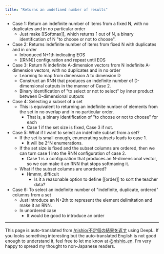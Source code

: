 ```yaml
---
title: "Returns an undefined number of results"
---
```


- Case 1: Return an indefinite number of items from a fixed N, with no duplicates and in no particular order
    - Just make [[Softmax]], which returns 1 out of N, a binary identification of N "to choose or not to choose".
- Case 2: Returns indefinite number of items from fixed N with duplicates and in order
    - Introduced N+1th indicating EOS
    - [[RNN]] configuration and repeat until EOS
- Case 3: Return N indefinite A-dimension vectors from N indefinite A-dimension vectors, with no duplicates and in no order
    - Learning to map from dimension A to dimension D
    - Construct an RNN that produces an indefinite number of D-dimensional outputs in the manner of Case 2.
    - Binary identification of "to select or not to select" by inner product between D-dimensional outputs
- Case 4: Selecting a subset of a set
    - This is equivalent to returning an indefinite number of elements from the set in no overlap and in no particular order.
        - That is, a binary identification of "to choose or not to choose" for each
        - Case 1 if the set size is fixed, Case 3 if not.
- Case 5: What if I want to select an indefinite subset from a set?
    - If the set is small enough, enumerating subsets leads to case 1.
        - It will be 2^N enumerations.
    - If the set size is fixed and the subset columns are ordered, then we can turn case 1 into the RNN configuration of case 2.
        - Case 1 is a configuration that produces an N-dimensional vector, so we can make it an RNN that stops softmaxing it.
    - What if the subset columns are unordered?
        - Hmmm, difficult
            - Is it a reasonable option to define [[order]] to sort the teacher data?
- Case 6: To select an indefinite number of "indefinite, duplicate, ordered" columns from a set
    - Just introduce an N+2th to represent the element delimitation and make it an RNN.
    - In unordered case
        - It would be good to introduce an order

---
This page is auto-translated from [/nishio/不定個の結果を返す](https://scrapbox.io/nishio/不定個の結果を返す) using DeepL. If you looks something interesting but the auto-translated English is not good enough to understand it, feel free to let me know at [@nishio_en](https://twitter.com/nishio_en). I'm very happy to spread my thought to non-Japanese readers.